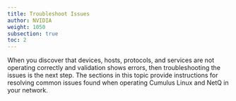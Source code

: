 ```yaml
---
title: Troubleshoot Issues
author: NVIDIA
weight: 1050
subsection: true
toc: 2
---
```

When you discover that devices, hosts, protocols, and services are not operating correctly and validation shows errors, then troubleshooting the issues is the next step. The sections in this topic provide instructions for resolving common issues found when operating Cumulus Linux and NetQ in your network.
